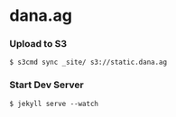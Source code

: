 # dana.ag

### Upload to S3
    $ s3cmd sync _site/ s3://static.dana.ag

### Start Dev Server
    $ jekyll serve --watch